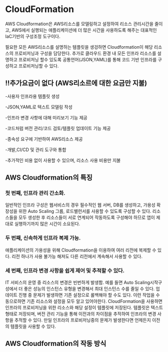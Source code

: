 # CloudFormation 
 
AWS Cloudformation은 AWS리소스를 모델링하고 설정하여 리소스 관리시간을 줄이고, AWS에서 실행되는 애플리케이션에 더 많은 시간을 사용하도록 해주는 대표적인 IaC기반의 구성조정 도구이다.

필요한 모든 AWS리소스를 설명하는 템플릿을 생겅하면 Cloudformation이 해당 리소스의 프로비저닝과 구성을 담당한다. 추가로 클라우드 환경 내 모든 인프라 리소스를 설명하고 프로비저닝 할수 있도록 공통언어(JSON,YAML)를 통해 코드 기반 인프라를 구성하고 프로비저닝할 수 있다.

## !!추가요금이 없다 (AWS리소르에 대한 요금만 지불) ## 

-사용자 인프라용 템플릿 생성

-JSON,YAML로 텍스트 모델링 작성

-인프라 변경 사항에 대해 미리보기 기능 제공

-코드처럼 버전 관리/코드 검토/템플릿 업데이트 기능 제공

-종속성 요구에 기반하여 AWS리소스 제공

-개발,CI/CD 및 관리 도구와 통합

-추가적인 비용 없이 사용할 수 있으며, 리소스 사용 비용만 지불




## AWS Cloudformation의 특징

### 첫 번째, 인프라 관리 간소화.

 일반적인 인프라 구성은 웹서비스의 경우 필수적인 웹 서버, DB를 생성하고, 가용성 확장성을 위한 Auto Scaling 그룹, 로드밸런서를 사용할 수 있도록 구성할 수 있다. 리소스들을 모두 생성한 후 리소스들이 서로 연계되어 작동하도록 구성해야 하므로 앱이 제대로 실행하기까지 많은 시간이 소요된다.

 ### 두 번째, 신속하게 인프라 복제 가능.

 애플리케이션의 가용성을 위해 Cloudformation을 이용하여 여러 리전에 복제할 수 있다. 리전 하나가 사용 불가능 해져도 다른 리전에서 계속해서 사용할 수 있다.

 ### 세 번째, 인프라 변경 사항을 쉽게 제어 및 추적할 수 있다.

 IT 서비스의 운영 중 리소스의 변경은 빈번하게 발생함. 예를 들면 Auto Scaling시작구성에서 더 좋은 성능의 인스턴스 유형을 변경해서 최대 인스턴스 수를 줄일 수 있다. 업데이트 진행 중 문제가 발생하면 기존 설정으로 롤백해야 할 수도 있다. 이런 작업을 수동으로하면 기존 리소스와 설정을 모두 알고 있어야한다. CloudFormation을 사용하면 인프라의 프로비저닝을 위한 리소스와 해당 설정이 템플릿에 저장된다. 템플릿은 텍스트 형태로 저장되며, 버전 관리 기능을 통해 이전과의 차이점을 추적하여 인프라의 변경 사항을 추적할 수 있다. 만일 인프라의 프로비저닝중의 문제가 발생한다면 언제든지 이전의 템플릿을 사용할 수 있다. 


## AWS Cloudformation의 작동 방식
